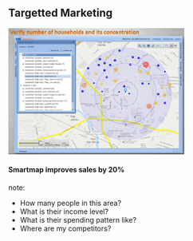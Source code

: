 ##  Targetted Marketing

<img style="background:none; border:none; box-shadow:none; float:top ; max-width: 70%; max-height: 70%;" src="resources/smartmap-targettedmarketing.jpg">

#### Smartmap improves sales by 20% <!-- .element: class="fragment" -->

note:
- How many people in this area?
- What is their income level?
- What is their spending pattern like?
- Where are my competitors?

